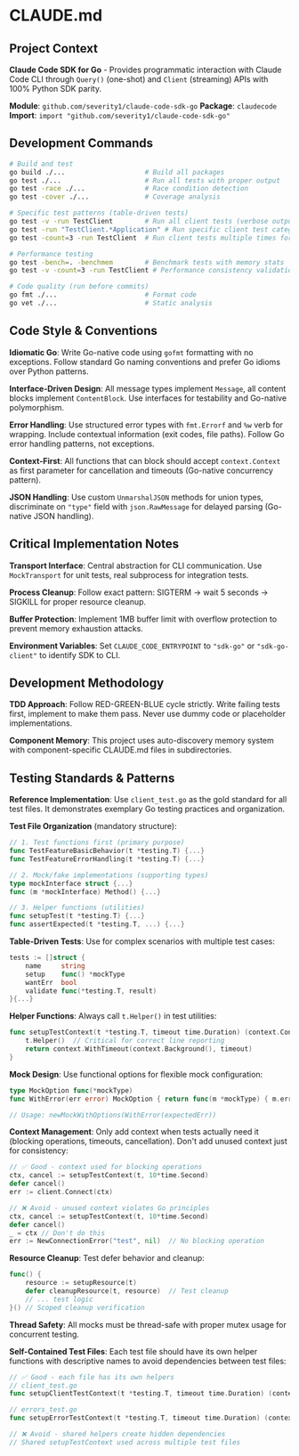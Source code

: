 # CLAUDE.md

## Project Context

**Claude Code SDK for Go** - Provides programmatic interaction with Claude Code CLI through `Query()` (one-shot) and `Client` (streaming) APIs with 100% Python SDK parity.

**Module**: `github.com/severity1/claude-code-sdk-go`
**Package**: `claudecode`
**Import**: `import "github.com/severity1/claude-code-sdk-go"`

## Development Commands

```bash
# Build and test
go build ./...                    # Build all packages
go test ./...                     # Run all tests with proper output
go test -race ./...               # Race condition detection
go test -cover ./...              # Coverage analysis

# Specific test patterns (table-driven tests)
go test -v -run TestClient        # Run all client tests (verbose output)
go test -run "TestClient.*Application" # Run specific client test categories
go test -count=3 -run TestClient  # Run client tests multiple times for consistency

# Performance testing
go test -bench=. -benchmem        # Benchmark tests with memory stats
go test -v -count=3 -run TestClient # Performance consistency validation

# Code quality (run before commits)
go fmt ./...                      # Format code
go vet ./...                      # Static analysis
```

## Code Style & Conventions

**Idiomatic Go**: Write Go-native code using `gofmt` formatting with no exceptions. Follow standard Go naming conventions and prefer Go idioms over Python patterns.

**Interface-Driven Design**: All message types implement `Message`, all content blocks implement `ContentBlock`. Use interfaces for testability and Go-native polymorphism.

**Error Handling**: Use structured error types with `fmt.Errorf` and `%w` verb for wrapping. Include contextual information (exit codes, file paths). Follow Go error handling patterns, not exceptions.

**Context-First**: All functions that can block should accept `context.Context` as first parameter for cancellation and timeouts (Go-native concurrency pattern).

**JSON Handling**: Use custom `UnmarshalJSON` methods for union types, discriminate on `"type"` field with `json.RawMessage` for delayed parsing (Go-native JSON handling).

## Critical Implementation Notes

**Transport Interface**: Central abstraction for CLI communication. Use `MockTransport` for unit tests, real subprocess for integration tests.

**Process Cleanup**: Follow exact pattern: SIGTERM → wait 5 seconds → SIGKILL for proper resource cleanup.

**Buffer Protection**: Implement 1MB buffer limit with overflow protection to prevent memory exhaustion attacks.

**Environment Variables**: Set `CLAUDE_CODE_ENTRYPOINT` to `"sdk-go"` or `"sdk-go-client"` to identify SDK to CLI.

## Development Methodology

**TDD Approach**: Follow RED-GREEN-BLUE cycle strictly. Write failing tests first, implement to make them pass. Never use dummy code or placeholder implementations.

**Component Memory**: This project uses auto-discovery memory system with component-specific CLAUDE.md files in subdirectories.

## Testing Standards & Patterns

**Reference Implementation**: Use `client_test.go` as the gold standard for all test files. It demonstrates exemplary Go testing practices and organization.

**Test File Organization** (mandatory structure):
```go
// 1. Test functions first (primary purpose)
func TestFeatureBasicBehavior(t *testing.T) {...}
func TestFeatureErrorHandling(t *testing.T) {...}

// 2. Mock/fake implementations (supporting types)
type mockInterface struct {...}
func (m *mockInterface) Method() {...}

// 3. Helper functions (utilities)
func setupTest(t *testing.T) {...}
func assertExpected(t *testing.T, ...) {...}
```

**Table-Driven Tests**: Use for complex scenarios with multiple test cases:
```go
tests := []struct {
    name     string
    setup    func() *mockType
    wantErr  bool
    validate func(*testing.T, result)
}{...}
```

**Helper Functions**: Always call `t.Helper()` in test utilities:
```go
func setupTestContext(t *testing.T, timeout time.Duration) (context.Context, context.CancelFunc) {
    t.Helper()  // Critical for correct line reporting
    return context.WithTimeout(context.Background(), timeout)
}
```

**Mock Design**: Use functional options for flexible mock configuration:
```go
type MockOption func(*mockType)
func WithError(err error) MockOption { return func(m *mockType) { m.err = err } }

// Usage: newMockWithOptions(WithError(expectedErr))
```

**Context Management**: Only add context when tests actually need it (blocking operations, timeouts, cancellation). Don't add unused context just for consistency:
```go
// ✅ Good - context used for blocking operations
ctx, cancel := setupTestContext(t, 10*time.Second)
defer cancel()
err := client.Connect(ctx)

// ❌ Avoid - unused context violates Go principles
ctx, cancel := setupTestContext(t, 10*time.Second)
defer cancel()
_ = ctx // Don't do this
err := NewConnectionError("test", nil)  // No blocking operation
```

**Resource Cleanup**: Test defer behavior and cleanup:
```go
func() {
    resource := setupResource(t)
    defer cleanupResource(t, resource)  // Test cleanup
    // ... test logic
}() // Scoped cleanup verification
```

**Thread Safety**: All mocks must be thread-safe with proper mutex usage for concurrent testing.

**Self-Contained Test Files**: Each test file should have its own helper functions with descriptive names to avoid dependencies between test files:
```go
// ✅ Good - each file has its own helpers
// client_test.go
func setupClientTestContext(t *testing.T, timeout time.Duration) (context.Context, context.CancelFunc) {...}

// errors_test.go  
func setupErrorTestContext(t *testing.T, timeout time.Duration) (context.Context, context.CancelFunc) {...}

// ❌ Avoid - shared helpers create hidden dependencies
// Shared setupTestContext used across multiple test files
```
